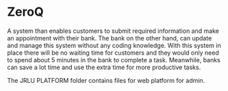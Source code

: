 # ZeroQ

A system than enables customers to submit required information and make an appointment with their bank. 
The bank on the other hand, can update and manage this system without any coding knowledge. 
With this system in place there will be no waiting time for customers and they would only need to spend about 5 minutes in the bank 
to complete a task. Meanwhile, banks can save a lot time and use the extra time for more productive tasks.

The JRLU PLATFORM folder contains files for web platform for admin.
